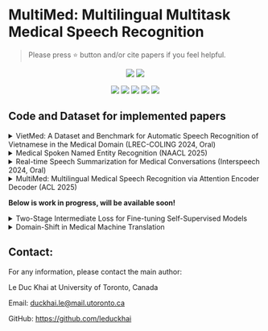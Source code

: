 # MultiMed: Multilingual Multitask Medical Speech Recognition

> Please press ⭐ button and/or cite papers if you feel helpful.

<p align="center">
<img src="https://img.shields.io/badge/Last%20updated%20on-04.04.2025-brightgreen?style=for-the-badge">
<img src="https://img.shields.io/badge/Written%20by-Le%20Duc%20Khai-pink?style=for-the-badge"> 
</p>

<p align="center">
<img src="https://img.shields.io/badge/Speech Recognition-white"> 
<img src="https://img.shields.io/badge/Natural Language Processing-white">
<img src="https://img.shields.io/badge/Large Language Model-white">     
<img src="https://img.shields.io/badge/Deep Learning-white">      
<img src="https://img.shields.io/badge/AI for Healthcare-white">
</p>

## Code and Dataset for implemented papers

<details><summary>VietMed: A Dataset and Benchmark for Automatic Speech Recognition of Vietnamese in the Medical Domain (LREC-COLING 2024, Oral) </summary><p>

* [Code & Dataset](VietMed/README.md)

* **Abstract:**
Due to privacy restrictions, there's a shortage of publicly available speech recognition datasets in the medical domain. In this work, we present VietMed - a Vietnamese speech recognition dataset in the medical domain comprising 16h of labeled medical speech, 1000h of unlabeled medical speech and 1200h of unlabeled general-domain speech. To our best knowledge, VietMed is by far the world's largest public medical speech recognition dataset in 7 aspects: total duration, number of speakers, diseases, recording conditions, speaker roles, unique medical terms and accents. VietMed is also by far the largest public Vietnamese speech dataset in terms of total duration. Additionally, we are the first to present a medical ASR dataset covering all ICD-10 disease groups and all accents within a country. Moreover, we release the first public large-scale pre-trained models for Vietnamese ASR, w2v2-Viet and XLSR-53-Viet, along with the first public large-scale fine-tuned models for medical ASR. Even without any medical data in unsupervised pre-training, our best pre-trained model XLSR-53-Viet generalizes very well to the medical domain by outperforming state-of-the-art XLSR-53, from 51.8% to 29.6% WER on test set (a relative reduction of more than 40%). All code, data and models are made publicly available here: [https://github.com/leduckhai/MultiMed/tree/master/VietMed](https://github.com/leduckhai/MultiMed/tree/master/VietMed)
    
* **Citation:**
Please cite this paper https://arxiv.org/abs/2404.05659

``` bibtex
@inproceedings{le2024vietmed,
  title={VietMed: A Dataset and Benchmark for Automatic Speech Recognition of Vietnamese in the Medical Domain},
  author={Le-Duc, Khai},
  booktitle={Proceedings of the 2024 Joint International Conference on Computational Linguistics, Language Resources and Evaluation (LREC-COLING 2024)},
  pages={17365--17370},
  year={2024}
}
```
</p></details>

<details><summary>Medical Spoken Named Entity Recognition (NAACL 2025) </summary><p>
    
* [Code & Dataset](VietMed-NER/README.md)

* **Abstract:**
Spoken Named Entity Recognition (NER) aims to extract named entities from speech and categorise them into types like person, location, organization, etc. In this work, we present VietMed-NER - the first spoken NER dataset in the medical domain. To our knowledge, our Vietnamese real-world dataset is the largest spoken NER dataset in the world regarding the number of entity types, featuring 18 distinct types. Furthermore, we present baseline results using various state-of-the-art pre-trained models: encoder-only and sequence-to-sequence; and conduct quantitative and qualitative error analysis. We found that pre-trained multilingual models generally outperform monolingual models on reference text and ASR output and encoders outperform sequence-to-sequence models in NER tasks. By translating the transcripts, the dataset can also be utilised for text NER in the medical domain in other languages than Vietnamese. All code, data and models are publicly available: [https://github.com/leduckhai/MultiMed/tree/master/VietMed-NER](https://github.com/leduckhai/MultiMed/tree/master/VietMed-NER)

* **Citation:**
Please cite this paper https://arxiv.org/abs/2406.13337

``` bibtex
@article{le2024medical,
  title={Medical Spoken Named Entity Recognition},
  author={Le-Duc, Khai and Thulke, David and Tran, Hung-Phong and Vo-Dang, Long and Nguyen, Khai-Nguyen and Hy, Truong-Son and Schl{\"u}ter, Ralf},
  journal={arXiv preprint arXiv:2406.13337},
  year={2024}
}
```
</p></details>

<details><summary> Real-time Speech Summarization for Medical Conversations (Interspeech 2024, Oral) </summary><p>

<p align="center">
<img src="/VietMed-Sum/RTSS_diagram.png" alt="drawing" width="900"/>
</p>

* [Code & Dataset](VietMed-Sum/README.md)

* **Abstract:**
In doctor-patient conversations, identifying medically relevant information is crucial, posing the need for conversation summarization. In this work, we propose the first deployable real-time speech summarization system for real-world applications in industry, which generates a local summary after every N speech utterances within a conversation and a global summary after the end of a conversation. Our system could enhance user experience from a business standpoint, while also reducing computational costs from a technical perspective. Secondly, we present VietMed-Sum which, to our knowledge, is the first speech summarization dataset for medical conversations. Thirdly, we are the first to utilize LLM and human annotators collaboratively to create gold standard and synthetic summaries for medical conversation summarization. Finally, we present baseline results of state-of-the-art models on VietMed-Sum. All code, data (English-translated and Vietnamese) and models are available online: [https://github.com/leduckhai/MultiMed/tree/master/VietMed-Sum](https://github.com/leduckhai/MultiMed/tree/master/VietMed-Sum)

* **Citation:**
Please cite this paper: https://arxiv.org/abs/2406.15888

``` bibtex
@article{VietMed_Sum,
    title={Real-time Speech Summarization for Medical Conversations},
    author={Le-Duc, Khai and Nguyen, Khai-Nguyen and Vo-Dang, Long and Hy, Truong-Son},
    journal={arXiv preprint arXiv:2406.15888},
    booktitle={Interspeech 2024},
    url = {https://arxiv.org/abs/2406.15888},
    year={2024}
    }
```
</p></details>

<details><summary> MultiMed: Multilingual Medical Speech Recognition via Attention Encoder Decoder (ACL 2025) </summary><p>

* [Code & Dataset](MultiMed/README.md)

* **Abstract:**
Multilingual automatic speech recognition (ASR) in the medical domain serves as a foundational task for various downstream applications such as speech translation, spoken language understanding, and voice-activated assistants. This technology enhances patient care by enabling efficient communication across language barriers, alleviating specialized workforce shortages, and facilitating improved diagnosis and treatment, particularly during pandemics. In this work, we introduce \textit{MultiMed}, the first multilingual medical ASR dataset, along with the first collection of small-to-large end-to-end medical ASR models, spanning five languages: Vietnamese, English, German, French, and Mandarin Chinese. To our best knowledge, \textit{MultiMed} stands as the world’s largest medical ASR dataset across all major benchmarks: total duration, number of recording conditions, number of accents, and number of speaking roles. Furthermore, we present the first multilinguality study for medical ASR, which includes reproducible empirical baselines, a monolinguality-multilinguality analysis, Attention Encoder Decoder (AED) vs Hybrid comparative study and a linguistic analysis. We present practical ASR end-to-end training schemes optimized for a fixed number of trainable parameters that are common in industry settings. All code, data, and models are available online: [https://github.com/leduckhai/MultiMed/tree/master/MultiMed](https://github.com/leduckhai/MultiMed/tree/master/MultiMed).

* **Citation:**
Please cite this paper: [https://arxiv.org/abs/2409.14074](https://arxiv.org/abs/2409.14074)

``` bibtex
@article{le2024multimed,
  title={MultiMed: Multilingual Medical Speech Recognition via Attention Encoder Decoder},
  author={Le-Duc, Khai and Phan, Phuc and Pham, Tan-Hanh and Tat, Bach Phan and Ngo, Minh-Huong and Ngo, Chris and Nguyen-Tang, Thanh and Hy, Truong-Son},
  journal={arXiv preprint arXiv:2409.14074},
  year={2024}
}
```
</p></details>

**Below is work in progress, will be available soon!**

<details><summary>Two-Stage Intermediate Loss for Fine-tuning Self-Supervised Models</summary><p>
Due to the double-blind review, request of implementation and models will be processed after paper notification.
</p></details>

<details><summary>Domain-Shift in Medical Machine Translation</summary><p>
Due to the double-blind review, request of implementation and models will be processed after paper notification.
</p></details>

## Contact:

For any information, please contact the main author:

Le Duc Khai at University of Toronto, Canada

Email: duckhai.le@mail.utoronto.ca

GitHub: https://github.com/leduckhai
